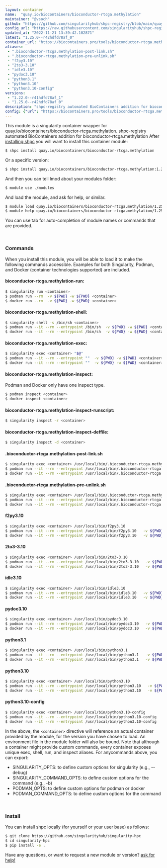 ```yaml
---
layout: container
name:  "quay.io/biocontainers/bioconductor-rtcga.methylation"
maintainer: "@vsoch"
github: "https://github.com/singularityhub/shpc-registry/blob/main/quay.io/biocontainers/bioconductor-rtcga.methylation/container.yaml"
config_url: "https://raw.githubusercontent.com/singularityhub/shpc-registry/main/quay.io/biocontainers/bioconductor-rtcga.methylation/container.yaml"
updated_at: "2022-11-21 13:39:42.102871"
latest: "1.25.0--r42hdfd78af_0"
container_url: "https://biocontainers.pro/tools/bioconductor-rtcga.methylation"
aliases:
 - ".bioconductor-rtcga.methylation-post-link.sh"
 - ".bioconductor-rtcga.methylation-pre-unlink.sh"
 - "f2py3.10"
 - "2to3-3.10"
 - "idle3.10"
 - "pydoc3.10"
 - "python3.1"
 - "python3.10"
 - "python3.10-config"
versions:
 - "1.22.0--r41hdfd78af_1"
 - "1.25.0--r42hdfd78af_0"
description: "shpc-registry automated BioContainers addition for bioconductor-rtcga.methylation"
config: {"url": "https://biocontainers.pro/tools/bioconductor-rtcga.methylation", "maintainer": "@vsoch", "description": "shpc-registry automated BioContainers addition for bioconductor-rtcga.methylation", "latest": {"1.25.0--r42hdfd78af_0": "sha256:98be2e6e8eefd8afe993c4cf157a79f054c9ee096fa0a87f260af0b535b0aaa6"}, "tags": {"1.22.0--r41hdfd78af_1": "sha256:72daf79c4a5ce7fef0395c8600bf1b40d39ba6b6cdfb4d5b8fab84c245294baf", "1.25.0--r42hdfd78af_0": "sha256:98be2e6e8eefd8afe993c4cf157a79f054c9ee096fa0a87f260af0b535b0aaa6"}, "docker": "quay.io/biocontainers/bioconductor-rtcga.methylation", "aliases": {".bioconductor-rtcga.methylation-post-link.sh": "/usr/local/bin/.bioconductor-rtcga.methylation-post-link.sh", ".bioconductor-rtcga.methylation-pre-unlink.sh": "/usr/local/bin/.bioconductor-rtcga.methylation-pre-unlink.sh", "f2py3.10": "/usr/local/bin/f2py3.10", "2to3-3.10": "/usr/local/bin/2to3-3.10", "idle3.10": "/usr/local/bin/idle3.10", "pydoc3.10": "/usr/local/bin/pydoc3.10", "python3.1": "/usr/local/bin/python3.1", "python3.10": "/usr/local/bin/python3.10", "python3.10-config": "/usr/local/bin/python3.10-config"}}
---
```


This module is a singularity container wrapper for quay.io/biocontainers/bioconductor-rtcga.methylation.
shpc-registry automated BioContainers addition for bioconductor-rtcga.methylation
After [installing shpc](#install) you will want to install this container module:


```bash
$ shpc install quay.io/biocontainers/bioconductor-rtcga.methylation
```

Or a specific version:

```bash
$ shpc install quay.io/biocontainers/bioconductor-rtcga.methylation:1.25.0--r42hdfd78af_0
```

And then you can tell lmod about your modules folder:

```bash
$ module use ./modules
```

And load the module, and ask for help, or similar.

```bash
$ module load quay.io/biocontainers/bioconductor-rtcga.methylation/1.25.0--r42hdfd78af_0
$ module help quay.io/biocontainers/bioconductor-rtcga.methylation/1.25.0--r42hdfd78af_0
```

You can use tab for auto-completion of module names or commands that are provided.

<br>

### Commands

When you install this module, you will be able to load it to make the following commands accessible.
Examples for both Singularity, Podman, and Docker (container technologies supported) are included.

#### bioconductor-rtcga.methylation-run:

```bash
$ singularity run <container>
$ podman run --rm  -v ${PWD} -w ${PWD} <container>
$ docker run --rm  -v ${PWD} -w ${PWD} <container>
```

#### bioconductor-rtcga.methylation-shell:

```bash
$ singularity shell -s /bin/sh <container>
$ podman run --it --rm --entrypoint /bin/sh  -v ${PWD} -w ${PWD} <container>
$ docker run --it --rm --entrypoint /bin/sh  -v ${PWD} -w ${PWD} <container>
```

#### bioconductor-rtcga.methylation-exec:

```bash
$ singularity exec <container> "$@"
$ podman run --it --rm --entrypoint ""  -v ${PWD} -w ${PWD} <container> "$@"
$ docker run --it --rm --entrypoint ""  -v ${PWD} -w ${PWD} <container> "$@"
```

#### bioconductor-rtcga.methylation-inspect:

Podman and Docker only have one inspect type.

```bash
$ podman inspect <container>
$ docker inspect <container>
```

#### bioconductor-rtcga.methylation-inspect-runscript:

```bash
$ singularity inspect -r <container>
```

#### bioconductor-rtcga.methylation-inspect-deffile:

```bash
$ singularity inspect -d <container>
```


#### .bioconductor-rtcga.methylation-post-link.sh

```bash
$ singularity exec <container> /usr/local/bin/.bioconductor-rtcga.methylation-post-link.sh
$ podman run --it --rm --entrypoint /usr/local/bin/.bioconductor-rtcga.methylation-post-link.sh   -v ${PWD} -w ${PWD} <container> -c " $@"
$ docker run --it --rm --entrypoint /usr/local/bin/.bioconductor-rtcga.methylation-post-link.sh   -v ${PWD} -w ${PWD} <container> -c " $@"
```


#### .bioconductor-rtcga.methylation-pre-unlink.sh

```bash
$ singularity exec <container> /usr/local/bin/.bioconductor-rtcga.methylation-pre-unlink.sh
$ podman run --it --rm --entrypoint /usr/local/bin/.bioconductor-rtcga.methylation-pre-unlink.sh   -v ${PWD} -w ${PWD} <container> -c " $@"
$ docker run --it --rm --entrypoint /usr/local/bin/.bioconductor-rtcga.methylation-pre-unlink.sh   -v ${PWD} -w ${PWD} <container> -c " $@"
```


#### f2py3.10

```bash
$ singularity exec <container> /usr/local/bin/f2py3.10
$ podman run --it --rm --entrypoint /usr/local/bin/f2py3.10   -v ${PWD} -w ${PWD} <container> -c " $@"
$ docker run --it --rm --entrypoint /usr/local/bin/f2py3.10   -v ${PWD} -w ${PWD} <container> -c " $@"
```


#### 2to3-3.10

```bash
$ singularity exec <container> /usr/local/bin/2to3-3.10
$ podman run --it --rm --entrypoint /usr/local/bin/2to3-3.10   -v ${PWD} -w ${PWD} <container> -c " $@"
$ docker run --it --rm --entrypoint /usr/local/bin/2to3-3.10   -v ${PWD} -w ${PWD} <container> -c " $@"
```


#### idle3.10

```bash
$ singularity exec <container> /usr/local/bin/idle3.10
$ podman run --it --rm --entrypoint /usr/local/bin/idle3.10   -v ${PWD} -w ${PWD} <container> -c " $@"
$ docker run --it --rm --entrypoint /usr/local/bin/idle3.10   -v ${PWD} -w ${PWD} <container> -c " $@"
```


#### pydoc3.10

```bash
$ singularity exec <container> /usr/local/bin/pydoc3.10
$ podman run --it --rm --entrypoint /usr/local/bin/pydoc3.10   -v ${PWD} -w ${PWD} <container> -c " $@"
$ docker run --it --rm --entrypoint /usr/local/bin/pydoc3.10   -v ${PWD} -w ${PWD} <container> -c " $@"
```


#### python3.1

```bash
$ singularity exec <container> /usr/local/bin/python3.1
$ podman run --it --rm --entrypoint /usr/local/bin/python3.1   -v ${PWD} -w ${PWD} <container> -c " $@"
$ docker run --it --rm --entrypoint /usr/local/bin/python3.1   -v ${PWD} -w ${PWD} <container> -c " $@"
```


#### python3.10

```bash
$ singularity exec <container> /usr/local/bin/python3.10
$ podman run --it --rm --entrypoint /usr/local/bin/python3.10   -v ${PWD} -w ${PWD} <container> -c " $@"
$ docker run --it --rm --entrypoint /usr/local/bin/python3.10   -v ${PWD} -w ${PWD} <container> -c " $@"
```


#### python3.10-config

```bash
$ singularity exec <container> /usr/local/bin/python3.10-config
$ podman run --it --rm --entrypoint /usr/local/bin/python3.10-config   -v ${PWD} -w ${PWD} <container> -c " $@"
$ docker run --it --rm --entrypoint /usr/local/bin/python3.10-config   -v ${PWD} -w ${PWD} <container> -c " $@"
```



In the above, the `<container>` directive will reference an actual container provided
by the module, for the version you have chosen to load. An environment file in the
module folder will also be bound. Note that although a container
might provide custom commands, every container exposes unique exec, shell, run, and
inspect aliases. For anycommands above, you can export:

 - SINGULARITY_OPTS: to define custom options for singularity (e.g., --debug)
 - SINGULARITY_COMMAND_OPTS: to define custom options for the command (e.g., -b)
 - PODMAN_OPTS: to define custom options for podman or docker
 - PODMAN_COMMAND_OPTS: to define custom options for the command

<br>

### Install

You can install shpc locally (for yourself or your user base) as follows:

```bash
$ git clone https://github.com/singularityhub/singularity-hpc
$ cd singularity-hpc
$ pip install -e .
```

Have any questions, or want to request a new module or version? [ask for help!](https://github.com/singularityhub/singularity-hpc/issues)